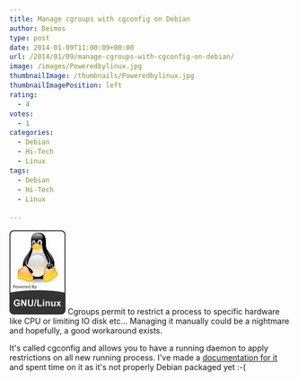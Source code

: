 ```yaml
---
title: Manage cgroups with cgconfig on Debian
author: Deimos
type: post
date: 2014-01-09T11:00:09+00:00
url: /2014/01/09/manage-cgroups-with-cgconfig-on-debian/
image: /images/Poweredbylinux.jpg
thumbnailImage: /thumbnails/Poweredbylinux.jpg
thumbnailImagePosition: left
rating:
  - 4
votes:
  - 1
categories:
  - Debian
  - Hi-Tech
  - Linux
tags:
  - Debian
  - Hi-Tech
  - Linux

---
```

![Poweredbylinux](/images/Poweredbylinux.jpg)
Cgroups permit to restrict a process to specific hardware like CPU or limiting IO disk etc... Managing it manually could be a nightmare and hopefully, a good workaround exists.

It's called cgconfig and allows you to have a running daemon to apply restrictions on all new running process. I've made a [documentation for it](https://wiki.deimos.fr/Latence_des_process_et_kernel_timing#Cgroups_with_cgconfig) and spent time on it as it's not properly Debian packaged yet :-(